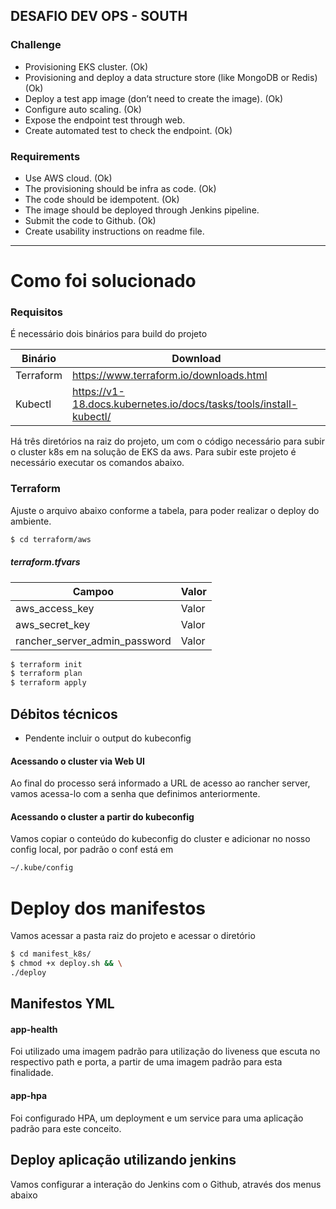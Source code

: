 ## DESAFIO DEV OPS - SOUTH 
### Challenge
* Provisioning EKS cluster. (Ok)
* Provisioning and deploy a data structure store (like MongoDB or Redis) (Ok)
* Deploy a test app image (don’t need to create the image). (Ok)
* Configure auto scaling. (Ok)
* Expose the endpoint test through web. 
* Create automated test to check the endpoint. (Ok)
### Requirements
* Use AWS cloud. (Ok)
* The provisioning should be infra as code. (Ok) 
* The code should be idempotent. (Ok)
* The image should be deployed through Jenkins pipeline. 
* Submit the code to Github. (Ok)
* Create usability instructions on readme file.

______
# Como foi solucionado

### Requisitos
É necessário dois binários para build do projeto

| Binário | Download |
| ------ | ------ |
| Terraform | https://www.terraform.io/downloads.html |
| Kubectl | https://v1-18.docs.kubernetes.io/docs/tasks/tools/install-kubectl/ |

Há três diretórios na raiz do projeto, um com o código necessário para subir o cluster k8s em na solução de EKS da aws. Para subir este projeto é necessário executar os comandos abaixo.
### Terraform
Ajuste o arquivo abaixo conforme a tabela, para poder realizar o deploy do ambiente.
```sh
$ cd terraform/aws
```
##### terraform.tfvars
| Campoo | Valor |
| ------ | ------ |
| aws_access_key | Valor |
| aws_secret_key | Valor |
| rancher_server_admin_password | Valor |

```sh
$ terraform init
$ terraform plan
$ terraform apply
```

## Débitos técnicos
- Pendente incluir o output do kubeconfig 

#### Acessando o cluster via Web UI
Ao final do processo será informado a URL de acesso ao rancher server, vamos acessa-lo com a senha que definimos anteriormente. 
#### Acessando o cluster a partir do kubeconfig
Vamos copiar o conteúdo do kubeconfig do cluster e adicionar no nosso config local, por padrão o conf está em 
```sh
~/.kube/config
```
# Deploy dos manifestos 
Vamos acessar a pasta raiz do projeto e acessar o diretório 
```sh
$ cd manifest_k8s/
$ chmod +x deploy.sh && \
./deploy
```

## Manifestos YML
#### app-health
Foi utilizado uma imagem padrão para utilização do liveness que escuta no respectivo path e porta, a partir de uma imagem padrão para esta finalidade.
#### app-hpa
Foi configurado HPA, um deployment e um service para uma aplicação padrão para este conceito.

## Deploy aplicação utilizando jenkins
Vamos configurar a interação do Jenkins com o Github, através dos menus abaixo


